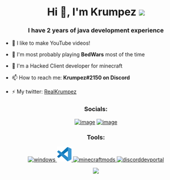 <h1 align="center">Hi 👋, I'm Krumpez <img height="40" src="https://emoji.gg/assets/emoji/7089-jeb.gif"></h1>
<h3 align="center">I have 2 years of java development experience</h3>

- 🔭 I like to make YouTube videos!

- 🌱 I'm most probably playing **BedWars** most of the time

- 👯 I'm a Hacked Client developer for minecraft</a>

- 📫 How to reach me: **Krumpez#2150 on Discord**

- ⚡ My twitter: <a href="https://twitter.com/RealKrumpez">RealKrumpez</a>

<h3 align="center">Socials:</h3>
<div align="center">

[![image](https://img.shields.io/badge/YouTube-ff0000?style=for-the-badge&logo=YouTube&logoColor=white)](https://www.youtube.com/c/Krumpez)
[![image](https://img.shields.io/badge/Twitter-1DA1F2?style=for-the-badge&logo=Twitter&logoColor=white)](https://twitter.com/RealKrumpez)
  
</div>

<h3 align="center">Tools:</h3>

<p align="center"> 
  <a href="https://www.microsoft.com/en-us/windows/windows-7" target="_blank"> 
    <img src="https://seeklogo.com/images/W/windows-11-icon-logo-6C39629E45-seeklogo.com.png" alt="windows" width="40" height="40"/> 
  </a>
  <a href="https://code.visualstudio.com" target="_blank"> 
    <img src="https://raw.githubusercontent.com/devicons/devicon/00f02ef57fb7601fd1ddcc2fe6fe670fef3ae3e4/icons/vscode/vscode-original.svg" alt="vscode" width="40" height="40"/> 
  </a> 
  <a href="https://mcreator.net" target="_blank"> 
    <img src="https://lutris.net/media/games/icons/minecraft-launcher_5zwVHLz.png" alt="minecraftmods" width="40" height="40"/> 
  </a>  
  <a href="https://discord.dev" target="_blank"> 
    <img src="https://logodownload.org/wp-content/uploads/2017/11/discord-logo-4-1.png" alt="discorddevportal" width="40" height="40"/> 
  </a> 

<p align= "center">
  <img height= "150" src="https://github-readme-stats.vercel.app/api?username=techpointdev&show_icons=true&theme=tokyonight" />
</p>
